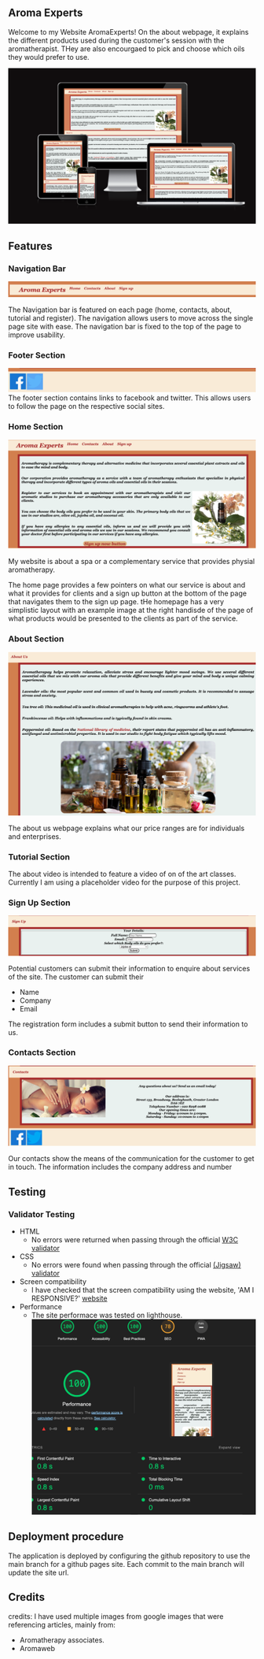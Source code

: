 
## Aroma Experts 
Welcome to my Website AromaExperts!
On the about webpage, it explains the different products used during the customer's session with the aromatherapist.
THey are also encourgaed to pick and choose which oils they would prefer to use.

![Responsice Mockup](assets/responsive5.png)

## Features

### Navigation Bar

![Responsice Mockup](assets/nav5.png)

The Navigation bar is featured on each page (home, contacts, about, tutorial and register). The navigation allows users to move across the single page site with ease. The navigation bar is fixed to the top of the page to improve usability.



### Footer Section
![Responsice Mockup](assets/footer5.png)
The footer section contains links to facebook and twitter. This allows users to follow the page on the respective social sites.


### Home Section
![Responsice Mockup](assets/home5.png)

My website is about a spa or a complementary service that provides physial aromatherapy.

The home page provides a few pointers on what our service is about and what it provides for clients and a sign up button at the bottom of the page that navigates them to the sign up page. tHe homepage has a very simplistic layout with an example image at the right handisde of the page of what products would be presented to the clients as part of the service.


### About Section

![Responsice Mockup](assets/about5.png)

The about us webpage explains what our price ranges are for individuals and enterprises.

### Tutorial Section
The about video is intended to feature a video of on of the art classes. Currently I am using a placeholder video for the purpose of this project.

### Sign Up Section

![Responsice Mockup](assets/signup5.png)

Potential customers can submit their information to enquire about services of the site. The customer can submit their

- Name
- Company
- Email

The registration form includes a submit button to send their information to us. 


### Contacts Section

![Responsice Mockup](assets/contacts5.png)

Our contacts show the means of the communication for the customer to get in touch. The information includes the company address and number



## Testing 


### Validator Testing 

- HTML
  - No errors were returned when passing through the official [W3C validator](https://validator.w3.org/nu/)
- CSS
  - No errors were found when passing through the official [(Jigsaw) validator](https://jigsaw.w3.org/css-validator/validator)
- Screen compatibility 
    - I have checked that the screen compatibility using the website, 'AM I RESPONSIVE?' [website](https://ui.dev/amiresponsive)
- Performance
    - The site performace was tested on lighthouse.
    ![Performance on lighthouse](assets/performance5.png)

## Deployment procedure

The application is deployed by configuring the github repository to use the main branch for a github pages site. Each commit to the main branch will update the site url.

## Credits


credits:
I have used multiple images from google images that were referencing articles, mainly from:
- Aromatherapy associates.
- Aromaweb



